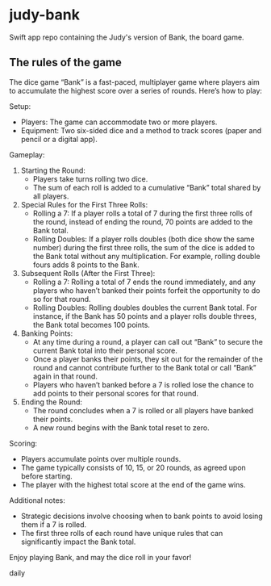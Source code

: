 # judy-bank
Swift app repo containing the Judy's version of Bank, the board game.

## The rules of the game
The dice game “Bank” is a fast-paced, multiplayer game where players aim to accumulate the highest score over a series of rounds. Here’s how to play:

Setup:
* Players: The game can accommodate two or more players.
* Equipment: Two six-sided dice and a method to track scores (paper and pencil or a digital app).

Gameplay:
1. Starting the Round:
	* Players take turns rolling two dice.
	* The sum of each roll is added to a cumulative “Bank” total shared by all players.
2. Special Rules for the First Three Rolls:
	* Rolling a 7: If a player rolls a total of 7 during the first three rolls of the round, instead of ending the round, 70 points are added to the Bank total.
	* Rolling Doubles: If a player rolls doubles (both dice show the same number) during the first three rolls, the sum of the dice is added to the Bank total without any multiplication. For example, rolling double fours adds 8 points to the Bank.
3. Subsequent Rolls (After the First Three):
   	* Rolling a 7: Rolling a total of 7 ends the round immediately, and any players who haven’t banked their points forfeit the opportunity to do so for that round.
	* Rolling Doubles: Rolling doubles doubles the current Bank total. For instance, if the Bank has 50 points and a player rolls double threes, the Bank total becomes 100 points.
4. Banking Points:
   	* At any time during a round, a player can call out “Bank” to secure the current Bank total into their personal score.
	* Once a player banks their points, they sit out for the remainder of the round and cannot contribute further to the Bank total or call “Bank” again in that round.
	* Players who haven’t banked before a 7 is rolled lose the chance to add points to their personal scores for that round.
5. Ending the Round:
   	* The round concludes when a 7 is rolled or all players have banked their points.
	* A new round begins with the Bank total reset to zero.

Scoring:
* Players accumulate points over multiple rounds.
* The game typically consists of 10, 15, or 20 rounds, as agreed upon before starting.
* The player with the highest total score at the end of the game wins.

Additional notes:
* Strategic decisions involve choosing when to bank points to avoid losing them if a 7 is rolled.
* The first three rolls of each round have unique rules that can significantly impact the Bank total.

Enjoy playing Bank, and may the dice roll in your favor!

daily